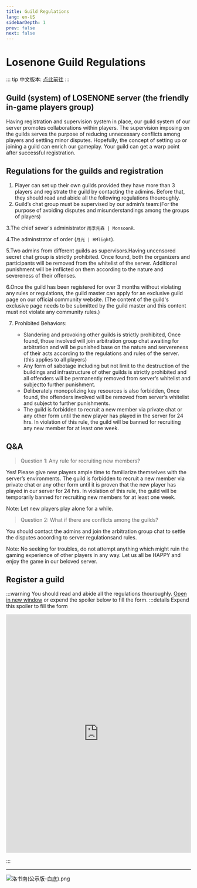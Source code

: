 ```yaml
---
title: Guild Regulations
lang: en-US
sidebarDepth: 1
prev: false
next: false
---
```


# Losenone Guild Regulations

::: tip
中文版本: [点此前往](/docs/public_files/guild_rules.md)
:::

## Guild (system) of LOSENONE server (the friendly in-game players group)

Having registration and supervision system in place, our guild system of our server promotes collaborations within players. The supervision imposing on the guilds serves the purpose of reducing unnecessary conflicts among players and settling minor disputes. Hopefully, the concept of setting up or joining a guild can enrich our gameplay. Your guild can get a warp point after successful registration.

## Regulations for the guilds and registration

1. Player can set up their own guilds provided they have more than 3 players and registrate the guild by contacting the adimins. Before that, they should read and abide all the following regulations thouroughly.
2. Guild’s chat group must be supervised by our admin’s team:(For the purpose of avoiding disputes and misunderstandings among the groups of players)

3.The chief sever's administrator `雨季先森 | MonsoonR`.

4.The adminstrator of order (`月光 | HMlight`).

5.Two admins from different guilds as supervisors.Having uncensored secret chat group is strictly prohibited. Once found, both the organizers and participants will be removed from the whitelist of the server. Additional punishment will be imflicted on them according to the nature and severeness of their offenses.

6.Once the guild has been registered for over 3 months without violating any rules or regulations, the guild master can apply for an exclusive guild page on our official community website. (The content of the guild's exclusive page needs to be submitted by the guild master and this content must not violate any community rules.)

7. Prohibited Behaviors:

   - Slandering and provoking other guilds is strictly prohibited, Once found, those involved will join arbitration group chat awaiting for arbitration and will be punished base on the nature and servereness of their acts according to the regulations and rules of the server. (this applies to all players)
   - Any form of sabotage including but not limit to the destruction of the buildings and infrastructure of other guilds is strictly prohibited and all offenders will be permanently removed from server’s whitelist and subjectto further punishment.
   - Deliberately monopolizing key resources is also forbidden, Once found, the offenders involved will be removed from server’s whitelist and subject to further punishments.
   - The guild is forbidden to recruit a new member via private chat or any other form until the new player has played in the server for 24 hrs. In violation of this rule, the guild will be banned for recruiting any new member for at least one week.

## Q&A

> Question 1: Any rule for recruiting new members?

Yes! Please give new players ample time to familiarize themselves with the server’s environments. The guild is forbidden to recruit a new member via private chat or any other form until it is proven that the new player has played in our server for 24 hrs. In violation of this rule, the guild will be temporarily banned for recruiting new members for at least one week.

Note: Let new players play alone for a while.

> Question 2: What if there are conflicts among the guilds?

You should contact the admins and join the arbitration group chat to settle the disputes according to server regulationsand rules.

Note: No seeking for troubles, do not attempt anything which might ruin the gaming experience of other players in any way. Let us all be
HAPPY and enjoy the game in our beloved server.

## Register a guild

:::warning You should read and abide all the regulations thouroughly.
[Open in new window](https://shimo.im/forms/913JVnM1pLiD6R3E/fill) or expend the spoiler below to fill the form.
:::details Expend this spoiler to fill the form

<iframe src="https://shimo.im/forms/913JVnM1pLiD6R3E/fill" frameborder="0" scrolling="yes" width="100%" height="650px"></iframe>

:::

---

![洛书南(公示版-白底).png](https://pic.baixiongz.com/uploads/2021/01/25/95c3132bee345.png)
